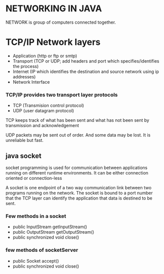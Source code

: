 # NETWORKING IN JAVA

NETWORK is group of computers connected together.

# TCP/IP Network layers

- Application (http or ftp or smtp)
- Transport (TCP or UDP; add headers and port which specifies/identifies the process)
- Internet (IP which identifies the destination and source network using ip addresses)
- Network Interface

### TCP/IP provides two transport layer protocols

- TCP (Transmision control protocol)
- UDP (user datagram protocol)

TCP keeps track of what has been sent and what has not been sent by transmission and acknowledgement

UDP packets may be sent out of order. And some data may be lost. It is unreliable but fast.

## java socket

socket programming is used for communication between applications running on different runtime environments. It can be either connection oriented or connection-less

A socket is one endpoint of a two way communication link between two programs running on the network. The socket is bound to a port number that the TCP layer can identify the application that data is destined to be sent.

### Few methods in a socket

- public InputStream getInputStream()
- public OutputStream getOutputStream()
- public synchronized void close()

### few methods of socketServer

- public Socket accept()
- public synchronized void close()
